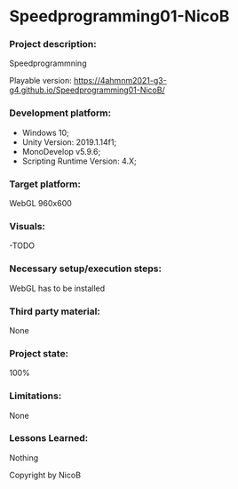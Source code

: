 # Speedprogramming01-NicoB

### Project description: 
Speedprogrammning

Playable version: https://4ahmnm2021-g3-g4.github.io/Speedprogramming01-NicoB/
### Development platform: 
* Windows 10; 
* Unity Version: 2019.1.14f1; 
* MonoDevelop v5.9.6;
* Scripting Runtime Version: 4.X;

### Target platform: 
WebGL 960x600 

### Visuals: 
-TODO

### Necessary setup/execution steps: 
WebGL has to be installed

### Third party material: 
None

### Project state: 
100%

### Limitations: 
None

### Lessons Learned: 
Nothing


Copyright by NicoB